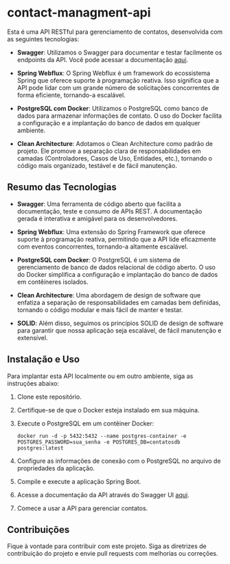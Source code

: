# contact-managment-api

Esta é uma API RESTful para gerenciamento de contatos, desenvolvida com as seguintes tecnologias:

- **Swagger**: Utilizamos o Swagger para documentar e testar facilmente os endpoints da API. Você pode acessar a documentação [aqui](http://ec2-3-22-81-23.us-east-2.compute.amazonaws.com/swagger-doc/webjars/swagger-ui/index.html).

- **Spring Webflux**: O Spring Webflux é um framework do ecossistema Spring que oferece suporte à programação reativa. Isso significa que a API pode lidar com um grande número de solicitações concorrentes de forma eficiente, tornando-a escalável.

- **PostgreSQL com Docker**: Utilizamos o PostgreSQL como banco de dados para armazenar informações de contato. O uso do Docker facilita a configuração e a implantação do banco de dados em qualquer ambiente.

- **Clean Architecture**: Adotamos o Clean Architecture como padrão de projeto. Ele promove a separação clara de responsabilidades em camadas (Controladores, Casos de Uso, Entidades, etc.), tornando o código mais organizado, testável e de fácil manutenção.

## Resumo das Tecnologias

- **Swagger**: Uma ferramenta de código aberto que facilita a documentação, teste e consumo de APIs REST. A documentação gerada é interativa e amigável para os desenvolvedores.

- **Spring Webflux**: Uma extensão do Spring Framework que oferece suporte à programação reativa, permitindo que a API lide eficazmente com eventos concorrentes, tornando-a altamente escalável.

- **PostgreSQL com Docker**: O PostgreSQL é um sistema de gerenciamento de banco de dados relacional de código aberto. O uso do Docker simplifica a configuração e implantação do banco de dados em contêineres isolados.

- **Clean Architecture**: Uma abordagem de design de software que enfatiza a separação de responsabilidades em camadas bem definidas, tornando o código modular e mais fácil de manter e testar.

- **SOLID**: Além disso, seguimos os princípios SOLID de design de software para garantir que nossa aplicação seja escalável, de fácil manutenção e extensível.

## Instalação e Uso

Para implantar esta API localmente ou em outro ambiente, siga as instruções abaixo:

1. Clone este repositório.

2. Certifique-se de que o Docker esteja instalado em sua máquina.

3. Execute o PostgreSQL em um contêiner Docker:

   ```shell
   docker run -d -p 5432:5432 --name postgres-container -e POSTGRES_PASSWORD=sua_senha -e POSTGRES_DB=contatosdb postgres:latest
   ```

4. Configure as informações de conexão com o PostgreSQL no arquivo de propriedades da aplicação.

5. Compile e execute a aplicação Spring Boot.

6. Acesse a documentação da API através do Swagger UI [aqui](http://ec2-3-22-81-23.us-east-2.compute.amazonaws.com/swagger-doc/webjars/swagger-ui/index.html).

7. Comece a usar a API para gerenciar contatos.

## Contribuições

Fique à vontade para contribuir com este projeto. Siga as diretrizes de contribuição do projeto e envie pull requests com melhorias ou correções.
